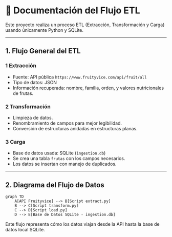 
# 🔄 Documentación del Flujo ETL

Este proyecto realiza un proceso ETL (Extracción, Transformación y Carga) usando únicamente Python y SQLite.

---

##  1. Flujo General del ETL

### 1️ Extracción

- Fuente: API pública `https://www.fruityvice.com/api/fruit/all`
- Tipo de datos: JSON
- Información recuperada: nombre, familia, orden, y valores nutricionales de frutas.

### 2️ Transformación

- Limpieza de datos.
- Renombramiento de campos para mejor legibilidad.
- Conversión de estructuras anidadas en estructuras planas.

### 3 Carga

- Base de datos usada: SQLite (`ingestion.db`)
- Se crea una tabla `frutas` con los campos necesarios.
- Los datos se insertan con manejo de duplicados.

---

##  2. Diagrama del Flujo de Datos

```mermaid
graph TD
    A[API Fruityvice] --> B[Script extract.py]
    B --> C[Script transform.py]
    C --> D[Script load.py]
    D --> E[Base de Datos SQLite - ingestion.db]
```

Este flujo representa cómo los datos viajan desde la API hasta la base de datos local SQLite.
